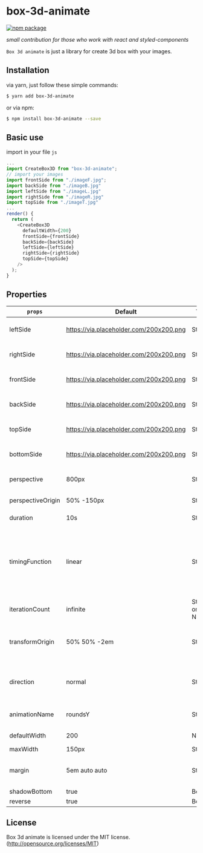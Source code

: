# box-3d-animate

[![npm package][npm-badge]][npm]

*small contribution for those who work with react and styled-components*

`Box 3d animate` is just a library for create 3d box with your images.

## Installation

via yarn, just follow these simple commands:

```bash
$ yarn add box-3d-animate
```
or via npm:

```bash
$ npm install box-3d-animate --save
```

## Basic use

 import in your file `js`

```javascript
...
import CreateBox3D from "box-3d-animate";
// import your images
import frontSide from "./imageF.jpg";
import backSide from "./imageB.jpg"
import leftSide from "./imageL.jpg"
import rightSide from "./imageR.jpg"
import topSide from "./imageT.jpg"
...
render() {
  return (
    <CreateBox3D
      defaultWidth={200}
      frontSide={frontSide}
      backSide={backSide}
      leftSide={leftSide}
      rightSide={rightSide}
      topSide={topSide}
    />
  );
}
```
## Properties

| `props` | Default | Type | Values |
|-----------------|---------|-------|----------|
| leftSide | https://via.placeholder.com/200x200.png | String | url or import image |
| rightSide | https://via.placeholder.com/200x200.png | String | url or import image |
| frontSide | https://via.placeholder.com/200x200.png | String | url or import image |
| backSide | https://via.placeholder.com/200x200.png | String | url or import image |
| topSide | https://via.placeholder.com/200x200.png | String | url or import image |
| bottomSide | https://via.placeholder.com/200x200.png | String | url or import image |
| perspective | 800px | String | 900px, 1200px, ... |
| perspectiveOrigin | 50% -150px | String | 30% 50em, ... |
| duration | 10s | String |  1s, 300ms... |
| timingFunction | linear | String | ease, ease-in, ease-out, ease-in-out, linear, step-start, step-end |
| iterationCount | infinite | String or Number | infinite or 0, 1, 3, ... |
| transformOrigin | 50% 50% -2em | String | center, 50%, top bottom, 10% 80% ...|
| direction | normal | String | normal, reverse, alternate, alternate-reverse |
| animationName | roundsY | String | rounds, roundsY, roundsX |
| defaultWidth | 200 | Number | 300, 150, ...|
| maxWidth | 150px | String | 200px, ... |
| margin | 5em auto auto | String | 1px, auto 0, 4px auto 5px, ... |
| shadowBottom | true | Boolean | true, false |
| reverse | true | Boolean | true, false |


## License
Box 3d animate is licensed under the MIT license. (http://opensource.org/licenses/MIT)

[npm-badge]: https://img.shields.io/npm/v/npm-package.png?style=flat-square
[npm]: https://www.npmjs.org/package/npm-package

